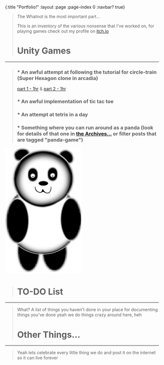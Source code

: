 {:title "Portfolio!"
 :layout :page
 :page-index 0
 :navbar? true}

  > The Whatnot is the most important part...
>
> This is an inventory of the various nonsense that I've worked on, for playing games
 check out my profile on [itch.io](https://gdeer81.itch.io/)
>
> # Unity Games
 ____
 >
> ### * An awful attempt at following the tutorial for circle-train (Super Hexagon clone in arcadia)
> [part 1 - 1hr](https://www.youtube.com/watch?v=dTYSGgldhJg) & [part 2 - 1hr](https://www.youtube.com/watch?v=2g50JwPpbKE)
> ### * An awful implementation of tic tac toe
> ### * An attempt at tetris in a day
> ### * Something where you can run around as a panda (look for details of that one in [the Archives...](/archives) or filter posts that are tagged "panda-game")
![Mi Panda](/img/panda_small.png)
>
> # TO-DO List
___
> What? A list of things you haven't done in your place for documenting things you've done
                 yeah we do things crazy around here, heh
>
> # Other Things...
___
  > Yeah lets celebrate every little thing we do and post it on the internet so it can live forever
